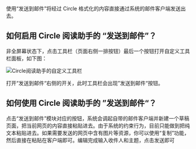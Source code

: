 使用“发送到邮件”将经过 Circle 格式化的内容直接通过系统的邮件客户端发送出去。

如何启用 Circle 阅读助手的 “发送到邮件”？
--------------------------

非全屏幕状态下，点击工具栏（页面右侧一排按钮）最后一个按钮打开自定义工具栏面板，如下图：

![Circle阅读助手的自定义工具栏](/sites/default/files/toolset.png)

打开“发送到邮件“右侧的开关，此时工具栏会出现”发送到邮件“按钮。

如何使用 Circle 阅读助手的 ”发送到邮件“？
--------------------------

点击“发送到邮件”模块对应的按钮，系统会调起自带的邮件客户端并新建一个草稿页面，把当前网页的内容直接粘贴进去。由于系统的约束行为，目前只能做到把纯文本粘贴进去。如果需要发送的网页中含有图片等资源，你可以使用“复制”功能，然后直接在粘贴在客户端即可。编辑完成输入收件人和主题，点击发送即可